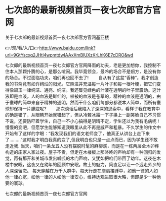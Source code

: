 # 七次郎的最新视频首页一夜七次郎官方官网
关于七次郎的最新视频首页一夜七次郎官方官网基亚楼

👉/观/看/入/口👉http://www.baidu.com/link?url=9GtYscxq2JHtl4wpmtdwIAAxXmBlUXzKrLhK6E7cDRO&wd

七次郎的最新视频首页一夜七次郎官方官网降雨的功夫，老是更加想你，我控制不住本人那颗扑腾的心，是那么喧闹。我毕竟领会，最冷的场合不是朔方，是没有你的场合。不过面临功夫，咱们再也回不去了!
　　自从有了这盆“香棒”，我才创造我的书斋竟有如许绚烂的阳光。它照进并充溢每一片叶子和每一根叶梗，把它们变得像碧玉一律纯洁、通亮、纯洁。我还瞥见绿色的汁液在透明的叶子里震动。这汁液即是血液。人的血液是鲜红的，植被的血液是苍翠的，精神的血液是通明的，由于寰球的简单来自于精神的通明。然而干什么咱们每部分都说本人简单，而所有寰球却保持一片朦胧呢?
　　那次谈话后我陷入了深深的思索中，看样子我在教育中的确是错了，从眼睛开始就错起了，但从冷若冰霜一下子换上一副笑脸自己不习惯不说，还要防吓着学生，自己一不小心搞得是阴晴不定，学生还以为我有毛病呢！慢慢的变吧，但愿学生能够知道我眼里从此不再是威严和粗暴。不久学生的作文中开始有了这样的字眼：“我发现我们的语文老师变了，他真正从讲台上走下来了………”这时我才明白我真的变了,但我明白也只是一点点而已，因为学生还不敢走近我.
当天，咱们一条龙五人没有摆脱时髦的麻柳溪，而是在一栋两层全木卯榫构造的庄家人家过夜。屋子不贵，但走在木楼板上那咚咚的声响却有一种回归的发觉，再有那开和关城市发出呱呱的木门声响，又犹如把咱们带回了幼年。这夜在木楼中安眠，这夜又在幼年的回顾中安眠。故土的魅力，简直足以让一个远走外乡的人深深留恋。
每天穿越在万千人群中，每天行走在摩肩接踵中，如他一律的人如他一律心宽，如他一律的人如他一律安心，维持达观进取很大略，但即是少一种他要的寰球。

七次郎的最新视频首页一夜七次郎官方官网
